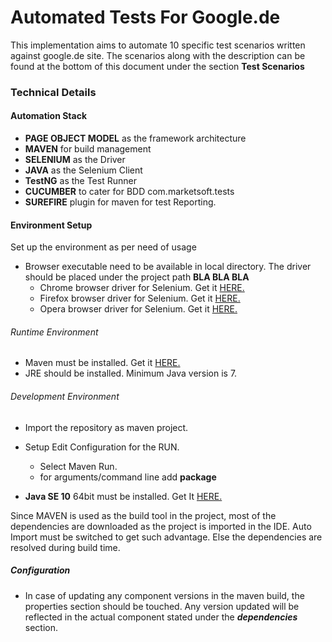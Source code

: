 # Automated Tests For Google.de

This implementation aims to automate 10 specific test scenarios written against google.de site. The scenarios along with the description can be found at the bottom of this document under the section **Test Scenarios**


### Technical Details

#### Automation Stack
* **PAGE OBJECT MODEL** as the framework architecture
* **MAVEN** for build management
* **SELENIUM** as the Driver
* **JAVA** as the Selenium Client
* **TestNG** as the Test Runner
* **CUCUMBER** to cater for BDD com.marketsoft.tests
* **SUREFIRE** plugin for maven for test Reporting.

#### Environment Setup

Set up the environment as per need of usage

* Browser executable need to be available in local directory. The driver should be placed under the project path **BLA BLA BLA**
  * Chrome browser driver for Selenium. Get it [HERE.](https://sites.google.com/a/chromium.org/chromedriver/downloads)
  * Firefox browser driver for Selenium. Get it [HERE.](https://github.com/mozilla/geckodriver/releases)
  * Opera browser driver for Selenium. Get it [HERE.](https://github.com/operasoftware/operachromiumdriver/releases)



###### Runtime Environment

* Maven must be installed. Get it [HERE.](https://maven.apache.org/download.cgi)
* JRE should be installed. Minimum Java version is 7.

###### Development Environment

* Import the repository as maven project.
* Setup Edit Configuration for the RUN.
  * Select Maven Run.
  * for arguments/command line add **package**

* **Java SE 10** 64bit must be installed. Get It [HERE.](http://www.oracle.com/technetwork/java/javase/downloads/jdk10-downloads-4416644.html)

Since MAVEN is used as the build tool in the project, most of the dependencies are downloaded as the project is imported in the IDE. Auto Import must be switched to get such advantage. Else the dependencies are resolved during build time.


##### Configuration
* In case of updating any component versions in the maven build, the properties section should be touched. Any version updated will be reflected in the actual component stated under the _**dependencies**_ section.
